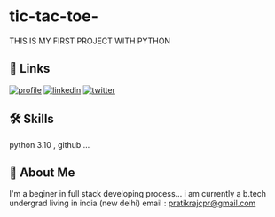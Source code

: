 # tic-tac-toe-
THIS IS MY FIRST PROJECT WITH PYTHON 

## 🔗 Links
[![profile](https://img.shields.io/badge/my_profile-000?style=for-the-badge&logo=ko-fi&logoColor=white)](https://github.com/Pratikcodex/)
[![linkedin](https://img.shields.io/badge/linkedin-0A66C2?style=for-the-badge&logo=linkedin&logoColor=white)](https://www.linkedin.com/in/pratik-raj-a4298b219//)
[![twitter](https://img.shields.io/badge/twitter-1DA1F2?style=for-the-badge&logo=twitter&logoColor=white)](https://twitter.com/codepratikxo/)


## 🛠 Skills
 python 3.10  , github ...






## 🚀 About Me
I'm a beginer in full stack developing process...
i am currently a b.tech undergrad 
living in india (new delhi)
email : pratikrajcpr@gmail.com


